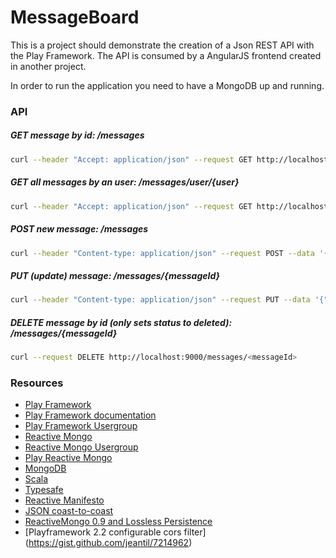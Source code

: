 MessageBoard
=====================================
This is a project should demonstrate the creation of a Json REST API with the Play Framework. The API is consumed by a AngularJS frontend created in another project.

In order to run the application you need to have a MongoDB up and running.

### API

##### GET message by id: /messages
```bash
curl --header "Accept: application/json" --request GET http://localhost:9000/messages/<messageId>
```

##### GET all messages by an user: /messages/user/{user}
```bash
curl --header "Accept: application/json" --request GET http://localhost:9000/messages/user/<user> -v
```

##### POST new message: /messages
```bash
curl --header "Content-type: application/json" --request POST --data '{ "title": "Title", "sender": "sender", "recipient": "recipient", "content":"k"}' http://localhost:9000/messages -v
```

##### PUT (update) message: /messages/{messageId}
```bash
curl --header "Content-type: application/json" --request PUT --data '{"title":"Updated Title","sender":"sender","recipient":"recipient","content":"Content","status":"new"}' http://localhost:9000/messages/<messageId> -v
```

##### DELETE message by id (only sets status to deleted): /messages/{messageId}
```bash
curl --request DELETE http://localhost:9000/messages/<messageId>
```

### Resources
* [Play Framework](http://www.playframework.com/)
* [Play Framework documentation](http://www.playframework.com/documentation/2.2.x/Home)
* [Play Framework Usergroup](https://groups.google.com/forum/#!forum/play-framework)
* [Reactive Mongo](http://reactivemongo.org/)
* [Reactive Mongo Usergroup](https://groups.google.com/forum/#!forum/reactivemongo)
* [Play Reactive Mongo](https://github.com/ReactiveMongo/Play-ReactiveMongo)
* [MongoDB](http://www.mongodb.org/)
* [Scala](http://www.scala-lang.org/)
* [Typesafe](http://typesafe.com/)
* [Reactive Manifesto](http://www.reactivemanifesto.org/)
* [JSON coast-to-coast](http://mandubian.com/2013/01/13/JSON-Coast-to-Coast/#sample)
* [ReactiveMongo 0.9 and Lossless Persistence](http://matthiasnehlsen.com/blog/2013/04/26/data-model-upgrade/)
* [Playframework 2.2 configurable cors filter] (https://gist.github.com/jeantil/7214962)
